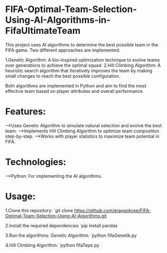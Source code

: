 # FIFA-Optimal-Team-Selection-Using-AI-Algorithms-in-FifaUltimateTeam
This project uses AI algorithms to determine the best possible team in the FIFA game. Two different approaches are implemented.

1.Genetic Algorithm: A bio-inspired optimization technique to evolve teams over generations to achieve the optimal squad.
2.Hill Climbing Algorithm: A heuristic search algorithm that iteratively improves the team by making small changes to reach the best possible configuration.

Both algorithms are implemented in Python and aim to find the most effective team based on player attributes and overall performance.

# Features:
-->Uses Genetic Algorithm to simulate natural selection and evolve the best team.
-->Implements Hill Climbing Algorithm to optimize team composition step-by-step.
-->Works with player statistics to maximize team potential in FIFA.

# Technologies:
-->Python: For implementing the AI algorithms.

# Usage:
1.Clone this repository:
`git clone https://github.com/eraygokcee/FIFA-Optimal-Team-Selection-Using-AI-Algorithms.git

2.Install the required dependencies
`pip install pandas

3.Run the algorithms:
Genetic Algorithm:
`python fifaGenetik.py

4.Hill Climbing Algorithm:
`python fifaTepe.py


